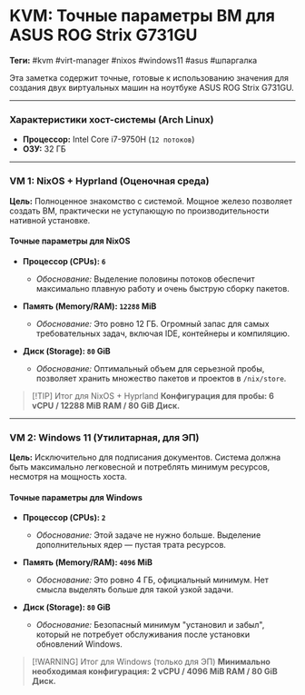 
# KVM: Точные параметры ВМ для ASUS ROG Strix G731GU

**Теги:** #kvm #virt-manager #nixos #windows11 #asus #шпаргалка

Эта заметка содержит точные, готовые к использованию значения для создания двух виртуальных машин на ноутбуке ASUS ROG Strix G731GU.

---

### Характеристики хост-системы (Arch Linux)

*   **Процессор:** Intel Core i7-9750H (`12 потоков`)
*   **ОЗУ:** 32 ГБ

---

### VM 1: NixOS + Hyprland (Оценочная среда)

**Цель:** Полноценное знакомство с системой. Мощное железо позволяет создать ВМ, практически не уступающую по производительности нативной установке.

#### Точные параметры для NixOS

*   **Процессор (CPUs): `6`**
    *   *Обоснование:* Выделение половины потоков обеспечит максимально плавную работу и очень быструю сборку пакетов.

*   **Память (Memory/RAM): `12288` MiB**
    *   *Обоснование:* Это ровно 12 ГБ. Огромный запас для самых требовательных задач, включая IDE, контейнеры и компиляцию.

*   **Диск (Storage): `80` GiB**
    *   *Обоснование:* Оптимальный объем для серьезной пробы, позволяет хранить множество пакетов и проектов в `/nix/store`.

> [!TIP] Итог для NixOS + Hyprland
> **Конфигурация для пробы: 6 vCPU / 12288 MiB RAM / 80 GiB Диск.**

---

### VM 2: Windows 11 (Утилитарная, для ЭП)

**Цель:** Исключительно для подписания документов. Система должна быть максимально легковесной и потреблять минимум ресурсов, несмотря на мощность хоста.

#### Точные параметры для Windows

*   **Процессор (CPUs): `2`**
    *   *Обоснование:* Этой задаче не нужно больше. Выделение дополнительных ядер — пустая трата ресурсов.

*   **Память (Memory/RAM): `4096` MiB**
    *   *Обоснование:* Это ровно 4 ГБ, официальный минимум. Нет смысла выделять больше для такой узкой задачи.

*   **Диск (Storage): `80` GiB**
    *   *Обоснование:* Безопасный минимум "установил и забыл", который не потребует обслуживания после установки обновлений Windows.

> [!WARNING] Итог для Windows (только для ЭП)
> **Минимально необходимая конфигурация: 2 vCPU / 4096 MiB RAM / 80 GiB Диск.**